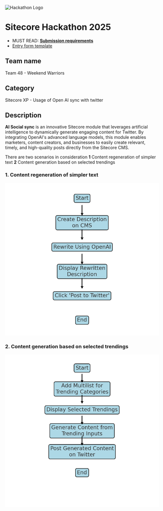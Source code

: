 ![Hackathon Logo](docs/images/hackathon.png?raw=true "Hackathon Logo")
# Sitecore Hackathon 2025

- MUST READ: **[Submission requirements](SUBMISSION_REQUIREMENTS.md)**
- [Entry form template](ENTRYFORM.md)
  
## Team name

Team 48 - Weekend Warriors

## Category

Sitecore XP - Usage of Open AI sync with twitter

## Description

**AI Social sync** is an innovative Sitecore module that leverages artificial intelligence to dynamically generate engaging content for Twitter. By integrating OpenAI's advanced language models, this module enables marketers, content creators, and businesses to easily create relevant, timely, and high-quality posts directly from the Sitecore CMS. 

There are two scenarios in consideration
**1** Content regeneration of simpler text
**2** Content generation based on selected trendings

### 1. Content regeneration of simpler text

![Content rewrite](docs/diagrams/content_rewrite.png)

### 2. Content generation based on selected trendings

![Content generation](docs/diagrams/content_generate.png)


